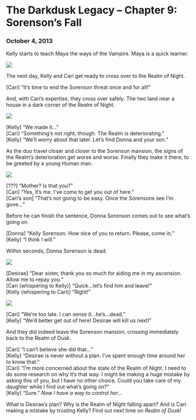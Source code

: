 # The Darkdusk Legacy – Chapter 9: Sorenson’s Fall
### October 4, 2013

Kelly starts to teach Maya the ways of the Vampire. Maya is a quick learner.

<img src="/assets/images/gamepics/darkdusk/chapter9/Maya learns how to talk.png">

The next day, Kelly and Cari get ready to cross over to the Realm of Night.

[Cari] “It’s time to end the Sorenson threat once and for all!”

And, with Cari’s expertise, they cross over safely. The two land near a house in a dark corner of the Realm of Night.

<img src="/assets/images/gamepics/darkdusk/chapter9/A safe landing.png">

[Kelly] “We made it…”  
[Cari] “Something’s not right, though. The Realm is deteriorating.”  
[Kelly] “We’ll worry about that later. Let’s find Donna and your son.”

As the duo travel closer and closer to the Sorenson mansion, the signs of the Realm’s deterioration get worse and worse. Finally they make it there, to be greeted by a young Human man.

<img src="/assets/images/gamepics/darkdusk/chapter9/Cari's son.png">

[???] “Mother? Is that you?”  
[Cari] “Yes, it’s me. I’ve come to get you out of here.”  
[Cari’s son] “That’s not going to be easy. Once the Sorensons see I’m gone…”

Before he can finish the sentence, Donna Sorenson comes out to see what’s going on.

[Donna] “Kelly Sorenson. How nice of you to return. Please, come in.”  
[Kelly] “I think I will.”

Within seconds, Donna Sorenson is dead.

<img src="/assets/images/gamepics/darkdusk/chapter9/Donna's death.png">

[Desirae] “Dear sister, thank you so much for aiding me in my ascension. Allow me to repay you.”  
[Cari (whispering to Kelly)] “Quick…let’s find him and leave!”  
[Kelly (whispering to Cari)] “Right!”

<img src="/assets/images/gamepics/darkdusk/chapter9/A second death.png">

[Cari] “We’re too late. I can sense it…he’s…dead.”  
[Kelly] “We’d better get out of here! Desirae will kill us next!”

And they did indeed leave the Sorenson mansion, crossing immediately back to the Realm of Dusk.

[Cari] “I can’t believe she did that…”  
[Kelly] “Desirae is never without a plan. I’ve spent enough time around her to know that.”  
[Cari] “I’m more concerned about the state of the Realm of Night. I need to do some research on why it’s that way. I might be making a huge mistake by asking this of you, but I have no other choice. Could you take care of my daughter while I find out what’s going on?”  
[Kelly] “Sure.” *Now I have a way to control her…*

What is Desirae’s plan? Why is the Realm of Night falling apart? And is Cari making a mistake by trusting Kelly? Find out next time on *Realm of Dusk*!
